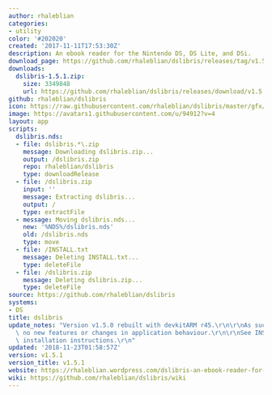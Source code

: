 ```yaml
---
author: rhaleblian
categories:
- utility
color: '#202020'
created: '2017-11-11T17:53:30Z'
description: An ebook reader for the Nintendo DS, DS Lite, and DSi.
download_page: https://github.com/rhaleblian/dslibris/releases/tag/v1.5.1
downloads:
  dslibris-1.5.1.zip:
    size: 3349848
    url: https://github.com/rhaleblian/dslibris/releases/download/v1.5.1/dslibris-1.5.1.zip
github: rhaleblian/dslibris
icon: https://raw.githubusercontent.com/rhaleblian/dslibris/master/gfx/icon.bmp
image: https://avatars1.githubusercontent.com/u/94912?v=4
layout: app
scripts:
  dslibris.nds:
  - file: dslibris.*\.zip
    message: Downloading dslibris.zip...
    output: /dslibris.zip
    repo: rhaleblian/dslibris
    type: downloadRelease
  - file: /dslibris.zip
    input: ''
    message: Extracting dslibris...
    output: /
    type: extractFile
  - message: Moving dslibris.nds...
    new: '%NDS%/dslibris.nds'
    old: /dslibris.nds
    type: move
  - file: /INSTALL.txt
    message: Deleting INSTALL.txt...
    type: deleteFile
  - file: /dslibris.zip
    message: Deleting dslibris.zip...
    type: deleteFile
source: https://github.com/rhaleblian/dslibris
systems:
- DS
title: dslibris
update_notes: "Version v1.5.0 rebuilt with devkitARM r45.\r\n\r\nAs such, there are\
  \ no new features or changes in application behaviour.\r\n\r\nSee INSTALL.txt for\
  \ installation instructions.\r\n"
updated: '2018-11-23T01:58:57Z'
version: v1.5.1
version_title: v1.5.1
website: https://rhaleblian.wordpress.com/dslibris-an-ebook-reader-for-the-nintendo-ds/
wiki: https://github.com/rhaleblian/dslibris/wiki
---
```

